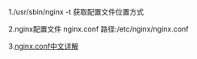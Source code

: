1./usr/sbin/nginx -t  获取配置文件位置方式

2.nginx配置文件 nginx.conf 路径:/etc/nginx/nginx.conf

3.[nginx.conf中文详解](https://www.jianshu.com/p/7f19db140635)
